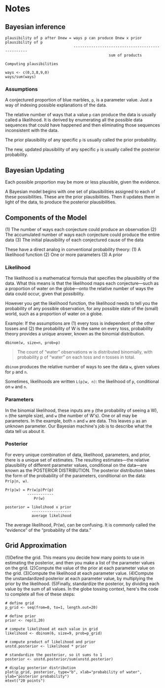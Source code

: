 # Notes

## Bayesian inference
```
plausibility of p after Dnew = ways p can produce Dnew x prior plausibility of p
                               -------------------------------------------------
                                               sum of products
```

```
Computing plausibilities

ways <- c(0,3,8,9,0)
ways/sum(ways)
```

### Assumptions
A conjectured proportion of blue marbles, `p`, is a parameter value. Just a way of indexing possible explanations of the data.

The relative number of ways that a value `p` can produce the data is usually called a likelihood. It is derived by enumerating all the possible data sequences that could have happened and then eliminating those sequences inconsistent with the data.

The prior plausibility of any specific `p` is usually called the prior probability.

The new, updated plausibility of any specific `p` is usually called the posterior probability.

## Bayesian Updating
Each possible proportion may be more or less plausible, given the evidence.

A Bayesian model begins with one set of plausibilities assigned to each of these possibilities. These are the prior plausibilities. Then it updates them in light of the data, to produce the posterior plausibilities.

## Components of the Model
(1) The number of ways each conjecture could produce an observation
(2)	The accumulated number of ways each conjecture could produce the entire data
(3)	The initial plausibility of each conjectured cause of the data

These have a direct analog in conventional probability theory:
(1) A likelihood function
(2) One or more parameters
(3) A prior

### Likelihood
The likelihood is a mathematical formula that specifies the plausibility of the data. What this means is that the likelihood maps each conjecture—such as a proportion of water on the globe—onto the relative number of ways the data could occur, given that possibility.

However you get the likelihood function, the likelihood needs to tell you the probability of any possible observation, for any possible state of the (small) world, such as a proportion of water on a globe.

Example: If the assumptions are (1) every toss is independent of the other tosses and (2) the probability of W is the same on every toss, probability theory provides a unique answer, known as the binomial distribution.

```
dbinom(w, size=n, prob=p)
```

> The count of “water” observations w is distributed binomially, with probability p of “water” on each toss and n tosses in total.

`dbinom` produces the relative number of ways to see the data `w`, given values for `p` and `n`.

Sometimes, likelihoods are written `L(p|w, n)`: the likelihood of `p`, conditional on `w` and `n`.

### Parameters
In the binomial likelihood, these inputs are `p` (the probability of seeing a W), `n` (the sample size), and `w` (the number of W's). One or all may be parameters. In the example, both `n` and `w` are data. This leaves `p` as an unknown parameter. Our Bayesian machine's job is to describe what the data tell us about it.

### Posterior
For every unique combination of data, likelihood, parameters, and prior, there is a unique set of estimates. The resulting estimates—the relative plausibility of different parameter values, conditional on the data—are known as the POSTERIOR DISTRIBUTION. The posterior distribution takes the form of the probability of the parameters, conditional on the data: `Pr(p|n, w)`.

```
Pr(p|w) = Pr(w|p)Pr(p)
          ------------
             Pr(w)

posterior = likelihood x prior
            ------------------
            average likelihood
```

The average likelihood, Pr(w), can be confusing. It is commonly called the “evidence” of the “probability of the data.”

## Grid Approximation
(1)Define the grid. This means you decide how many points to use in estimating the posterior, and then you make a list of the parameter values on the grid.
(2)Compute the value of the prior at each parameter value on the grid.
(3)Compute the likelihood at each parameter value.
(4)Compute the unstandardized posterior at each parameter value, by multiplying the prior by the likelihood.
(5)Finally, standardize the posterior, by dividing each value by the sum of all values. In the globe tossing context, here's the code to complete all five of these steps:

```
# define grid
p_grid <- seq(from=0, to=1, length.out=20)

# define prior
prior <- rep(1,20)

# compute likelihood at each value in grid
likelihood <- dbinom(6, size=9, prob=p_grid)

# compute product of likelihood and prior
unstd.posterior <- likelihood * prior

# standardize the posterior, so it sums to 1
posterior <- unstd.posterior/sum(unstd.posterior)

# display posterior distribution
plot(p_grid, posterior, type="b", xlab="probability of water", ylab="posterior probability")
mtext("20 points")
```

